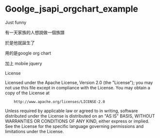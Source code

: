 # Goolge_jsapi_orgchart_example

Just funny 

有一天家族的人想說做一個族譜

於是他就誕生了

用的是google org chart 

加上 mobiie jquery



License

Licensed under the Apache License, Version 2.0 (the "License");
you may not use this file except in compliance with the License.
You may obtain a copy of the License at

        http://www.apache.org/licenses/LICENSE-2.0

Unless required by applicable law or agreed to in writing, software
distributed under the License is distributed on an "AS IS" BASIS,
WITHOUT WARRANTIES OR CONDITIONS OF ANY KIND, either express or implied.
See the License for the specific language governing permissions and
limitations under the License.
